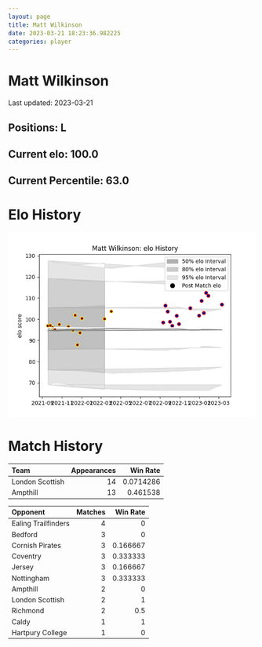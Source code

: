 ```yaml
---  
layout: page  
title: Matt Wilkinson  
date: 2023-03-21 18:23:36.982225  
categories: player  
---
```

# Matt Wilkinson


Last updated: 2023-03-21
## Positions: L

## Current elo: 100.0

## Current Percentile: 63.0

# Elo History


![elo history](history_MattWilkinson.png)
# Match History


| Team            |   Appearances |   Win Rate |
|:----------------|--------------:|-----------:|
| London Scottish |            14 |  0.0714286 |
| Ampthill        |            13 |  0.461538  |

| Opponent            |   Matches |   Win Rate |
|:--------------------|----------:|-----------:|
| Ealing Trailfinders |         4 |   0        |
| Bedford             |         3 |   0        |
| Cornish Pirates     |         3 |   0.166667 |
| Coventry            |         3 |   0.333333 |
| Jersey              |         3 |   0.166667 |
| Nottingham          |         3 |   0.333333 |
| Ampthill            |         2 |   0        |
| London Scottish     |         2 |   1        |
| Richmond            |         2 |   0.5      |
| Caldy               |         1 |   1        |
| Hartpury College    |         1 |   0        |